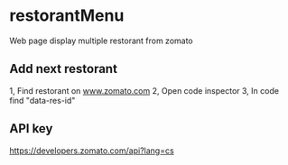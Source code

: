 # restorantMenu
Web page display multiple restorant from zomato

## Add next restorant
1, Find restorant on www.zomato.com
2, Open code inspector
3, In code find "data-res-id"

## API key 

https://developers.zomato.com/api?lang=cs